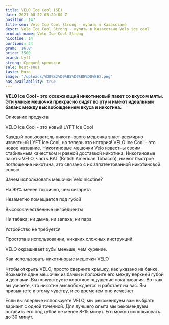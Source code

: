 ```yaml
---
title: VELO Ice Cool (SE)
date: 2021-08-22 05:29:00 Z
position: 147
title-seo: Velo Ice Cool Strong - купить в Казахстане
descr: Velo Ice Cool Strong - купить в Казахстане Velo ice cool
product-name: Velo Ice Cool Strong
nicotine: 14
portions: 24
gram: '16,8'
price: 3500
brand: Lyft
strong: Средней крепости
sale: best-snus
taste: Мята
image: "/uploads/%D0%B2%D0%B5%D0%BB%D0%BE2.png"
has_availability: true
---
```


**VELO Ice Cool - это освежающий никотиновый пакет со вкусом мяты. Эти умные мешочки прекрасно сидят во рту и имеют идеальный баланс между высвобождением вкуса и никотина.**

Описание продукта

VELO Ice Cool - это новый LYFT Ice Cool

Каждый пользователь никотинового мешочка знает всемирно известный LYFT Ice Cool, но теперь это история! VELO Ice Cool - это новое название. Никотиновые мешочки Velo известны своим стабильным качеством и равной доставкой никотина. Никотиновые пакеты VELO, часть BAT (British American Tobacco), имеют быстрое поглощение никотина, это связано с их запатентованной никотиновой солью.

Зачем использовать мешочки Velo nicotine?

На 99% менее токсично, чем сигарета

Незаметно помещается под губой

Высококачественные ингредиенты

Ни табака, ни дыма, ни запаха, ни пара

Устройство не требуется

Простота в использовании, никаких сложных инструкций.

VELO окрашивает зубы меньше, чем курение.

Как использовать никотиновые мешочки VELO

Чтобы открыть VELO, просто сверните крышку, как указано на банке. Возьмите один мешочек из банки и положите его между верхней губой и деснами. Вы почувствуете короткое ощущение покалывания. Вот как вы узнаете, что никотин высвобождается и работает на вас. Вы привыкнете к этому чувству, и со временем оно исчезнет.

Если вы впервые используете VELO, мы рекомендуем вам выбрать вариант с одной точечной. Для лучшего опыта мы рекомендуем оставить его под губой не менее 8-15 минут. Его можно использовать до 30 минут.